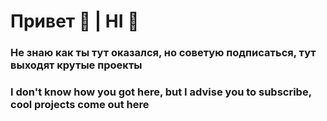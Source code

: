# Привет 👋 | HI 👋
### Не знаю как ты тут оказался, но советую подписаться, тут выходят крутые проекты
### I don't know how you got here, but I advise you to subscribe, cool projects come out here
